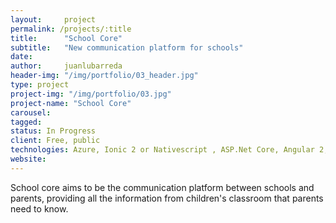 ```yaml
---
layout:     project
permalink: /projects/:title
title:      "School Core"
subtitle:   "New communication platform for schools"
date:       
author:     juanlubarreda
header-img: "/img/portfolio/03_header.jpg"
type: project
project-img: "/img/portfolio/03.jpg"
project-name: "School Core"
carousel:
tagged: 
status: In Progress
client: Free, public
technologies: Azure, Ionic 2 or Nativescript , ASP.Net Core, Angular 2, MongoDB or SQL Server
website: 
---
```


<p>School core aims to be the communication platform between schools and parents, providing all the information from children's classroom that parents need to know.</p>
